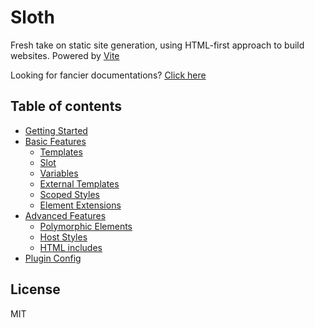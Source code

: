 # Sloth

Fresh take on static site generation, using HTML-first approach to build websites. Powered by [Vite](https://vitejs.dev)

Looking for fancier documentations? [Click here](https://sloth.pvey.es/docs/)

## Table of contents

- [Getting Started](/site/public/markdown/raw/getting-started.md)
- [Basic Features](/site/public/markdown/raw/basic-features.md)
  - [Templates](/site/public/markdown/raw/basic-features.md#templates)
  - [Slot](/site/public/markdown/raw/basic-features.md#slot)
  - [Variables](/site/public/markdown/raw/basic-features.md#variables)
  - [External Templates](/site/public/markdown/raw/basic-features.md#external-templates)
  - [Scoped Styles](/site/public/markdown/raw/basic-features.md#scoped-styles)
  - [Element Extensions](/site/public/markdown/raw/basic-features.md#element-extensions)
- [Advanced Features](/site/public/markdown/raw/advanced-features.md)
  - [Polymorphic Elements](/site/public/markdown/raw/advanced-features.md#polymorphic-elements)
  - [Host Styles](/site/public/markdown/raw/advanced-features.md#host-styles)
  - [HTML includes](/site/public/markdown/raw/advanced-features.md#html-includes)
- [Plugin Config](/site/public/markdown/raw/plugin-config.md)

## License

MIT
